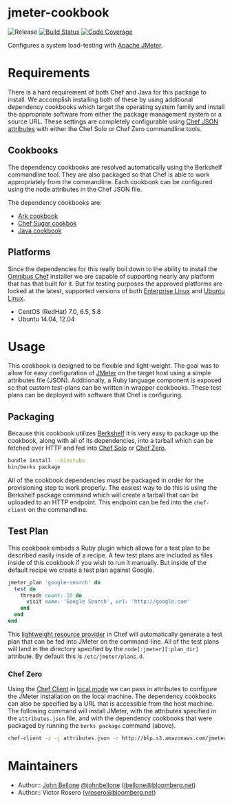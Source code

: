 jmeter-cookbook
===============
![Release](http://img.shields.io/github/release/johnbellone/jmeter-cookbook.svg)
[![Build Status](http://img.shields.io/travis/johnbellone/jmeter-cookbook.svg)][14]
[![Code Coverage](http://img.shields.io/coveralls/johnbellone/jmeter-cookbook.svg)][15]

Configures a system load-testing with [Apache JMeter][3].

# Requirements
There is a hard requirement of both Chef and Java for this package
to install. We accomplish installing both of these by using additional
dependency cookbooks which target the operating system family and
install the appropriate software from either the package management
system or a source URL. These settings are completely configurable
using [Chef JSON attributes][5] with either the Chef Solo or Chef
Zero commandline tools.

## Cookbooks
The dependency cookbooks are resolved automatically using the Berkshelf
commandline tool. They are also packaged so that Chef is able to work
appropriately from the commandline. Each cookbook can be configured
using the node attributes in the Chef JSON file.

The dependency cookbooks are:
- [Ark cookbook][12]
- [Chef Sugar cookbok][13]
- [Java cookbook][11]

## Platforms
Since the dependencies for this really boil down to the ability to
install the [Omnibus Chef][9] installer we are capable of supporting
nearly any platform that has that built for it. But for testing
purposes the approved platforms are locked at the latest, supported
versions of both [Enterprise Linux][7] and [Ubuntu Linux][8].
- CentOS (RedHat) 7.0, 6.5, 5.8
- Ubuntu 14.04, 12.04

# Usage
This cookbook is designed to be flexible and light-weight. The goal
was to allow for easy configuration of [JMeter][3] on the target host
using a simple attributes file (JSON). Additionally, a Ruby language
component is exposed so that custom test-plans can be written in
wrapper cookbooks. These test plans can be deployed with software
that Chef is configuring.

## Packaging
Because this cookbook utilizes [Berkshelf][4] it is very easy to
package up the cookbook, along with all of its dependencies, into a
tarball which can be fetched over HTTP and fed into [Chef Solo][5] or
[Chef Zero][6].

```sh
bundle install --binstubs
bin/berks package
```

All of the cookbook dependencies *must* be packaged in order for the
provisioning step to work properly. The easiest way to do this is
using the Berkshelf package command which will create a tarball that
can be uploaded to an HTTP endpoint. This endpoint can be fed into
the `chef-client` on the commandline.

## Test Plan
This cookbook embeds a Ruby plugin which allows for a test plan to be
described easily inside of a recipe. A few test plans are included as
files inside of this cookbook if you wish to run it manually. But
inside of the default recipe we create a test plan against Google.

```ruby
jmeter_plan 'google-search' do
  test do
    threads count: 10 do
      visit name: 'Google Search', url: 'http://google.com'
    end
  end
end
```

This [lightweight resource provider][10] in Chef will automatically
generate a test plan that can be fed into JMeter on the
command-line. All of the test plans will land in the directory
specified by the `node[:jmeter][:plan_dir]` attribute. By default this
is `/etc/jmeter/plans.d`.

### Chef Zero
Using the [Chef Client][5] in [local mode][6] we can pass in
attributes to configure the JMeter installation on the local
machine. The dependency cookbooks can also be specified by a URL that
is accessible from the host machine. The following command will
install JMeter, with the attributes specified in the `attributes.json`
file, and with the dependency cookbooks that were packaged by running
the `berks package` command (above).

```sh
chef-client -z -j attributes.json -r http://blp.s3.amazonaws.com/jmeter-cookbooks.tar.gz
```

# Maintainers
- Author:: [John Bellone][1] [@johnbellone][2] (<jbellone@bloomberg.net>)
- Author:: Victor Rosero (<vrosero@bloomberg.net>)

[1]: https://github.com/johnbellone
[2]: https://twitter.com/johnbellone
[3]: http://jmeter.apache.org/
[4]: http://github.com/berkshelf/berkshelf
[5]: http://docs.opscode.com/chef_solo.html
[6]: https://github.com/opscode/chef-zero
[7]: http://centos.org
[8]: http://ubuntu.com
[9]: http://getchef.com
[10]: http://docs.opscode.com/lwrp.html
[11]: https://github.com/socrata-cookbooks/java
[12]: https://github.com/sethvargo-cookbooks/chef-sugar
[13]: https://github.com/opscode-cookbooks/ark
[14]: http://travis-ci.org/johnbellone/jmeter-cookbook
[15]: https://coveralls.io/r/johnbellone/jmeter-cookbook
